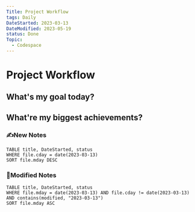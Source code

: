 ```yaml
---
Title: Project Workflow
tags: Daily
DateStarted: 2023-03-13
DateModified: 2023-05-19
status: Done
Topic:
  - Codespace
---
```


# Project Workflow

## What's my goal today?

## What're my biggest achievements?

### ✍️New Notes

```dataview
TABLE title, DateStarted, status
WHERE file.cday = date(2023-03-13)
SORT file.mday DESC
```

### 📝Modified Notes

```dataview
TABLE title, DateStarted, status
WHERE file.mday = date(2023-03-13) AND file.cday != date(2023-03-13) AND contains(modified, "2023-03-13")
SORT file.mday ASC
```
